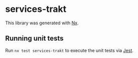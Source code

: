# services-trakt

This library was generated with [Nx](https://nx.dev).

## Running unit tests

Run `nx test services-trakt` to execute the unit tests via [Jest](https://jestjs.io).
